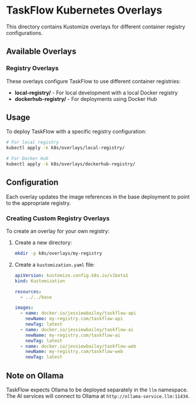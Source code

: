 # TaskFlow Kubernetes Overlays

This directory contains Kustomize overlays for different container registry configurations.

## Available Overlays

### Registry Overlays

These overlays configure TaskFlow to use different container registries:

- **local-registry/** - For local development with a local Docker registry
- **dockerhub-registry/** - For deployments using Docker Hub

## Usage

To deploy TaskFlow with a specific registry configuration:

```bash
# For local registry
kubectl apply -k k8s/overlays/local-registry/

# For Docker Hub
kubectl apply -k k8s/overlays/dockerhub-registry/
```

## Configuration

Each overlay updates the image references in the base deployment to point to the appropriate registry.

### Creating Custom Registry Overlays

To create an overlay for your own registry:

1. Create a new directory:
   ```bash
   mkdir -p k8s/overlays/my-registry
   ```

2. Create a `kustomization.yaml` file:
   ```yaml
   apiVersion: kustomize.config.k8s.io/v1beta1
   kind: Kustomization

   resources:
     - ../../base

   images:
     - name: docker.io/jessiewbailey/taskflow-api
       newName: my-registry.com/taskflow-api
       newTag: latest
     - name: docker.io/jessiewbailey/taskflow-ai
       newName: my-registry.com/taskflow-ai
       newTag: latest
     - name: docker.io/jessiewbailey/taskflow-web
       newName: my-registry.com/taskflow-web
       newTag: latest
   ```

## Note on Ollama

TaskFlow expects Ollama to be deployed separately in the `llm` namespace. The AI services will connect to Ollama at `http://ollama-service.llm:11434`.